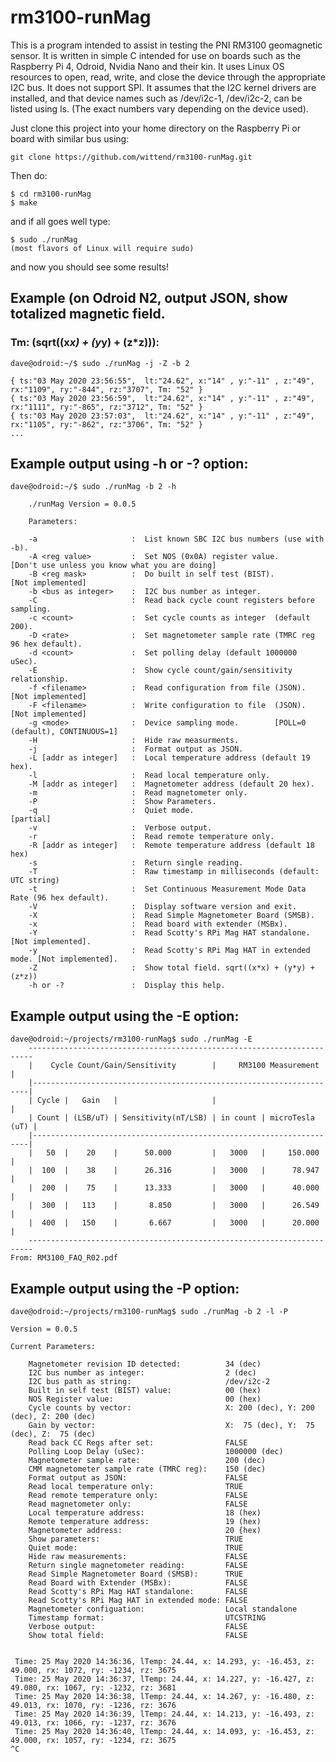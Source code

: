 # rm3100-runMag

This is a program intended to assist in testing the PNI RM3100 geomagnetic sensor.  It is written in simple C intended for use on boards such as the Raspberry Pi 4, Odroid, Nvidia Nano and their kin. It uses Linux
OS resources to open, read, write, and close the device through the appropriate I2C bus.  It does not support SPI.  It assumes that the I2C kernel drivers are installed, and that device names such as /dev/i2c-1,
/dev/i2c-2, can be listed using ls.  (The exact numbers vary depending on the device used).


Just clone this project into your home directory on the Raspberry Pi or board with similar bus using:

    git clone https://github.com/wittend/rm3100-runMag.git

Then do:

    $ cd rm3100-runMag
    $ make
    

and if all goes well type:

    $ sudo ./runMag
    (most flavors of Linux will require sudo)
    

and now you should see some results!

## Example (on Odroid N2, output JSON, show totalized magnetic field.
### Tm: (sqrt((x*x) + (y*y) + (z*z))): 

    dave@odroid:~/$ sudo ./runMag -j -Z -b 2
    
    { ts:"03 May 2020 23:56:55",  lt:"24.62", x:"14" , y:"-11" , z:"49", rx:"1109", ry:"-844", rz:"3707", Tm: "52" }
    { ts:"03 May 2020 23:56:59",  lt:"24.62", x:"14" , y:"-11" , z:"49", rx:"1111", ry:"-865", rz:"3712", Tm: "52" }
    { ts:"03 May 2020 23:57:03",  lt:"24.62", x:"14" , y:"-11" , z:"49", rx:"1105", ry:"-862", rz:"3706", Tm: "52" }
    ...
    

## Example output using -h or -? option:

    dave@odroid:~/$ sudo ./runMag -b 2 -h

        ./runMag Version = 0.0.5
        
        Parameters:
        
        -a                     :  List known SBC I2C bus numbers (use with -b).
        -A <reg value>         :  Set NOS (0x0A) register value.              [Don't use unless you know what you are doing]
        -B <reg mask>          :  Do built in self test (BIST).               [Not implemented]
        -b <bus as integer>    :  I2C bus number as integer.
        -C                     :  Read back cycle count registers before sampling.
        -c <count>             :  Set cycle counts as integer  (default 200).
        -D <rate>              :  Set magnetometer sample rate (TMRC reg 96 hex default).
        -d <count>             :  Set polling delay (default 1000000 uSec).
        -E                     :  Show cycle count/gain/sensitivity relationship.
        -f <filename>          :  Read configuration from file (JSON).        [Not implemented]
        -F <filename>          :  Write configuration to file  (JSON).        [Not implemented]
        -g <mode>              :  Device sampling mode.        [POLL=0 (default), CONTINUOUS=1]
        -H                     :  Hide raw measurments.
        -j                     :  Format output as JSON.
        -L [addr as integer]   :  Local temperature address (default 19 hex).
        -l                     :  Read local temperature only.
        -M [addr as integer]   :  Magnetometer address (default 20 hex).
        -m                     :  Read magnetometer only.
        -P                     :  Show Parameters.
        -q                     :  Quiet mode.                                 [partial]
        -v                     :  Verbose output.
        -r                     :  Read remote temperature only.
        -R [addr as integer]   :  Remote temperature address (default 18 hex)
        -s                     :  Return single reading.
        -T                     :  Raw timestamp in milliseconds (default: UTC string)
        -t                     :  Set Continuous Measurement Mode Data Rate (96 hex default).
        -V                     :  Display software version and exit.
        -X                     :  Read Simple Magnetometer Board (SMSB).
        -x                     :  Read board with extender (MSBx).
        -Y                     :  Read Scotty's RPi Mag HAT standalone.       [Not implemented].
        -y                     :  Read Scotty's RPi Mag HAT in extended mode. [Not implemented].
        -Z                     :  Show total field. sqrt((x*x) + (y*y) + (z*z))
        -h or -?               :  Display this help.


## Example output using the -E option:

    dave@odroid:~/projects/rm3100-runMag$ sudo ./runMag -E
        -----------------------------------------------------------------------
        |    Cycle Count/Gain/Sensitivity        |     RM3100 Measurement     |
        |---------------------------------------------------------------------|
        | Cycle |   Gain   |                     |                            |
        | Count | (LSB/uT) | Sensitivity(nT/LSB) | in count | microTesla (uT) |
        |---------------------------------------------------------------------|
        |   50  |    20    |      50.000         |   3000   |     150.000     |
        |  100  |    38    |      26.316         |   3000   |      78.947     |
        |  200  |    75    |      13.333         |   3000   |      40.000     |
        |  300  |   113    |       8.850         |   3000   |      26.549     |
        |  400  |   150    |       6.667         |   3000   |      20.000     |
        -----------------------------------------------------------------------
    From: RM3100_FAQ_R02.pdf


## Example output using the -P option:
    
    dave@odroid:~/projects/rm3100-runMag$ sudo ./runMag -b 2 -l -P
    
    Version = 0.0.5
    
    Current Parameters:
    
        Magnetometer revision ID detected:          34 (dec)
        I2C bus number as integer:                  2 (dec)
        I2C bus path as string:                     /dev/i2c-2
        Built in self test (BIST) value:            00 (hex)
        NOS Register value:                         00 (hex)
        Cycle counts by vector:                     X: 200 (dec), Y: 200 (dec), Z: 200 (dec)
        Gain by vector:                             X:  75 (dec), Y:  75 (dec), Z:  75 (dec)
        Read back CC Regs after set:                FALSE
        Polling Loop Delay (uSec):                  1000000 (dec)
        Magnetometer sample rate:                   200 (dec)
        CMM magnetometer sample rate (TMRC reg):    150 (dec)
        Format output as JSON:                      FALSE
        Read local temperature only:                TRUE
        Read remote temperature only:               FALSE
        Read magnetometer only:                     FALSE
        Local temperature address:                  18 (hex)
        Remote temperature address:                 19 (hex)
        Magnetometer address:                       20 {hex)
        Show parameters:                            TRUE
        Quiet mode:                                 TRUE
        Hide raw measurements:                      FALSE
        Return single magnetometer reading:         FALSE
        Read Simple Magnetometer Board (SMSB):      TRUE
        Read Board with Extender (MSBx):            FALSE
        Read Scotty's RPi Mag HAT standalone:       FALSE
        Read Scotty's RPi Mag HAT in extended mode: FALSE
        Magnetometer configuation:                  Local standalone
        Timestamp format:                           UTCSTRING
        Verbose output:                             FALSE
        Show total field:                           FALSE
    
    
     Time: 25 May 2020 14:36:36, lTemp: 24.44, x: 14.293, y: -16.453, z: 49.000, rx: 1072, ry: -1234, rz: 3675
     Time: 25 May 2020 14:36:37, lTemp: 24.44, x: 14.227, y: -16.427, z: 49.080, rx: 1067, ry: -1232, rz: 3681
     Time: 25 May 2020 14:36:38, lTemp: 24.44, x: 14.267, y: -16.480, z: 49.013, rx: 1070, ry: -1236, rz: 3676
     Time: 25 May 2020 14:36:39, lTemp: 24.44, x: 14.213, y: -16.493, z: 49.013, rx: 1066, ry: -1237, rz: 3676
     Time: 25 May 2020 14:36:40, lTemp: 24.44, x: 14.093, y: -16.453, z: 49.000, rx: 1057, ry: -1234, rz: 3675
    ^C
